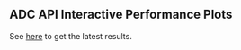 ## ADC API Interactive Performance Plots

See [here](https://github.com/sfu-ireceptor/ADC-API-Plots/blob/master/ADC-API-Plots/README.md) to get the latest results. 

<link href="./ADC-API-Plots/COVID1_2-ADC_API_performance_2020-08-05_2020-09-06.html" rel="import" />


